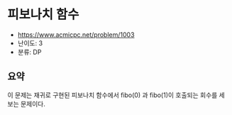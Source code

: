
# 피보나치 함수

- https://www.acmicpc.net/problem/1003
- 난이도: 3
- 분류: DP

## 요약

이 문제는 재귀로 구현된 피보나치 함수에서 fibo(0) 과 fibo(1)이 호출되는 회수를 세 보는 문제이다.
